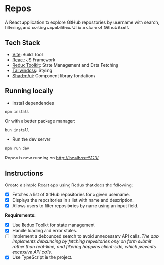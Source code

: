 # Repos

A React application to explore GitHub repositories by username with search, filtering, and sorting capabilities.
UI is a clone of Github itself.

## Tech Stack
- [Vite](https://vite.dev): Build Tool
- [React](https://react.dev/): JS Framework
- [Redux Toolkit](https://redux-toolkit.js.org/): State Management and Data Fetching
- [Tailwindcss](https://tailwindcss.com/): Styling
- [Shadcn/ui](https://ui.shadcn.com/): Component library fondations

## Running locally
- Install dependencies

```sh
npm install
```

Or with a better package manager:

```sh
bun install
```

- Run the dev server
```sh
npm run dev
```

Repos is now running on [http://localhost:5173/](http://localhost:5173/)

## Instructions
Create a simple React app using Redux that does the following:

- [x] Fetches a list of GitHub repositories for a given username.
- [x] Displays the repositories in a list with name and description.
- [x] Allows users to filter repositories by name using an input field.

**Requirements:**

- [x] Use Redux Toolkit for state management.
- [x] Handle loading and error states.
- [ ] Implement a debounced search to avoid unnecessary API calls. *The app implements debouncing by fetching repositories only on form submit rather than real-time, and filtering happens client-side, which prevents excessive API calls.*
- [x] Use TypeScript in the project.
